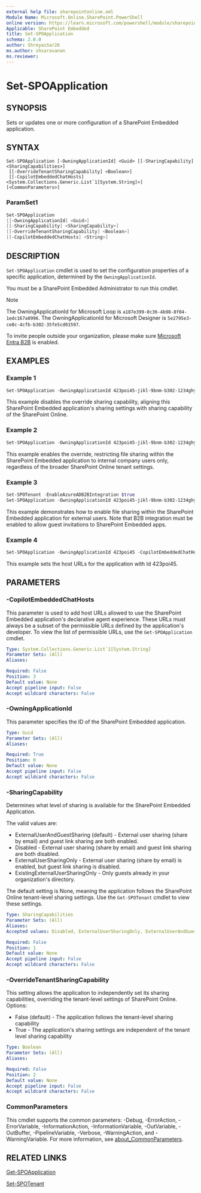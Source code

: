 ```yaml
---
external help file: sharepointonline.xml
Module Name: Microsoft.Online.SharePoint.PowerShell
online version: https://learn.microsoft.com/powershell/module/sharepoint-online/Set-SPOApplication
Applicable: SharePoint Embedded
title: Set-SPOApplication
schema: 2.0.0
author: ShreyasSar26
ms.author: shsaravanan
ms.reviewer:
---
```


# Set-SPOApplication

## SYNOPSIS

Sets or updates one or more configuration of a SharePoint Embedded application.

## SYNTAX

```
Set-SPOApplication [-OwningApplicationId] <Guid> [[-SharingCapability] <SharingCapabilities>]
 [[-OverrideTenantSharingCapability] <Boolean>]
 [[-CopilotEmbeddedChatHosts] <System.Collections.Generic.List`1[System.String]>] [<CommonParameters>]
```

### ParamSet1

```powershell
Set-SPOApplication 
[[-OwningApplicationId] <Guid>] 
[[–SharingCapability] <SharingCapability>] 
[[-OverrideTenantSharingCapability] <Boolean>]
[[-CopilotEmbeddedChatHosts] <String>]
```

## DESCRIPTION

`Set-SPOApplication` cmdlet is used to set the configuration properties of a specific application, determined by the `OwningApplicationId`.

You must be a SharePoint Embedded Administrator to run this cmdlet.

> [!NOTE]   
> The OwningApplicationId for Microsoft Loop is `a187e399-0c36-4b98-8f04-1edc167a0996`.
> The OwningApplicationId for Microsoft Designer is `5e2795e3-ce8c-4cfb-b302-35fe5cd01597`.

To invite people outside your organization, please make sure [Microsoft Entra B2B](/sharepoint/sharepoint-azureb2b-integration) is enabled. 

## EXAMPLES

### Example 1

```powershell
Set-SPOApplication -OwningApplicationId 423poi45-jikl-9bnm-b302-1234ghy56789 -OverrideTenantSharingCapability $false
```

This example disables the override sharing capability, aligning this SharePoint Embedded application's sharing settings with sharing capability of the SharePoint Online.

### Example 2

```powershell
Set-SPOApplication -OwningApplicationId 423poi45-jikl-9bnm-b302-1234ghy56789 -OverrideTenantSharingCapability $true -SharingCapability -Disabled
```

This example enables the override, restricting file sharing within the SharePoint Embedded application to internal company users only, regardless of the broader SharePoint Online tenant settings.

### Example 3

```powershell
Set-SPOTenant -EnableAzureADB2BIntegration $true
Set-SPOApplication -OwningApplicationId 423poi45-jikl-9bnm-b302-1234ghy56789 -OverrideTenantSharingCapability $true -SharingCapability -ExternalUserandGuestSharing
```
This example demonstrates how to enable file sharing within the SharePoint Embedded application for external users. Note that B2B integration must be enabled to allow guest invitations to SharePoint Embedded apps.

### Example 4

```powershell
Set-SPOApplication -OwningApplicationId 423poi45 -CopilotEmbeddedChatHosts "http://localhost:3000 https://contoso.sharepoint.com https://fabrikam.com" 
```
This example sets the host URLs for the application with Id 423poi45.

## PARAMETERS

### -CopilotEmbeddedChatHosts

This parameter is used to add host URLs allowed to use the SharePoint Embedded application's declarative agent experience. These URLs must always be a subset of the permissible URLs defined by the application's developer. To view the list of permissible URLs, use the `Get-SPOApplication` cmdlet.

```yaml
Type: System.Collections.Generic.List`1[System.String]
Parameter Sets: (All)
Aliases:

Required: False
Position: 3
Default value: None
Accept pipeline input: False
Accept wildcard characters: False
```

### -OwningApplicationId

This parameter specifies the ID of the SharePoint Embedded application.
  
```yaml
Type: Guid
Parameter Sets: (All)
Aliases:

Required: True
Position: 0
Default value: None
Accept pipeline input: False
Accept wildcard characters: False
```


### -SharingCapability

Determines what level of sharing is available for the SharePoint Embedded Application.

The valid values are:  

- ExternalUserAndGuestSharing (default) - External user sharing (share by email) and guest link sharing are both enabled.
- Disabled - External user sharing (share by email) and guest link sharing are both disabled.
- ExternalUserSharingOnly - External user sharing (share by email) is enabled, but guest link sharing is disabled.
- ExistingExternalUserSharingOnly - Only guests already in your organization's directory.

The default setting is None, meaning the application follows the SharePoint Online tenant-level sharing settings. Use the `Get-SPOTenant` cmdlet to view these settings.

```yaml
Type: SharingCapabilities
Parameter Sets: (All)
Aliases:
Accepted values: Disabled, ExternalUserSharingOnly, ExternalUserAndGuestSharing, ExistingExternalUserSharingOnly

Required: False
Position: 1
Default value: None
Accept pipeline input: False
Accept wildcard characters: False
```

### -OverrideTenantSharingCapability

This setting allows the application to independently set its sharing capabilities, overriding the tenant-level settings of SharePoint Online. Options:

- False (default) - The application follows the tenant-level sharing capability
- True - The application's sharing settings are independent of the tenant level sharing capability

```yaml
Type: Boolean
Parameter Sets: (All)
Aliases:

Required: False
Position: 2
Default value: None
Accept pipeline input: False
Accept wildcard characters: False
```

### CommonParameters
This cmdlet supports the common parameters: -Debug, -ErrorAction, -ErrorVariable, -InformationAction, -InformationVariable, -OutVariable, -OutBuffer, -PipelineVariable, -Verbose, -WarningAction, and -WarningVariable. For more information, see [about_CommonParameters](http://go.microsoft.com/fwlink/?LinkID=113216).

## RELATED LINKS

[Get-SPOApplication](Get-SPOApplication.md)

[Set-SPOTenant](set-spotenant.md)
